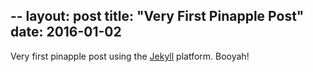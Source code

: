 --
layout: post
title: "Very First Pinapple Post"
date: 2016-01-02
---

Very first pinapple post using the [Jekyll](http://jekyllrb.com) platform. Booyah!
